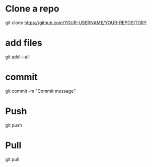 # Clone a repo
git clone https://github.com/YOUR-USERNAME/YOUR-REPOSITORY

# add files 
git add --all

# commit 
git commit -m "Commit message"

# Push 
git push

# Pull 
git pull
